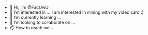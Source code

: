- 👋 Hi, I’m @FacUwU
- 👀 I’m interested in ... I am interested in mining with my video card :)
- 🌱 I’m currently learning ...
- 💞️ I’m looking to collaborate on ...
- 📫 How to reach me ...

<!---
FacUwU/FacUwU is a ✨ special ✨ repository because its `README.md` (this file) appears on your GitHub profile.
You can click the Preview link to take a look at your changes.
--->
